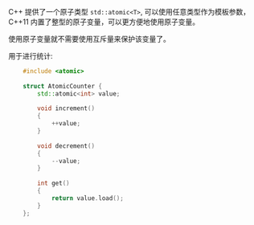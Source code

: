 
C++ 提供了一个原子类型 `std::atomic<T>`, 可以使用任意类型作为模板参数，C++11 内置了整型的原子变量，可以更方便地使用原子变量。

使用原子变量就不需要使用互斥量来保护该变量了。


用于进行统计:
```c++
    #include <atomic>
    
    struct AtomicCounter {
        std::atomic<int> value;
        
        void increment()
        {
            ++value;
        }
        
        void decrement()
        {
            --value;
        }
        
        int get()
        {
            return value.load();
        }
    };
```

